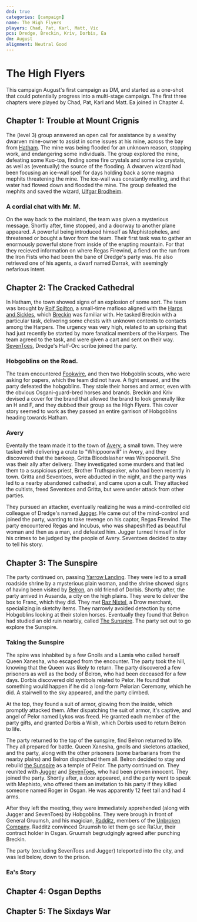 ```yaml
---
dnd: true
categories: [campaign]
name: The High Flyers
players: Chad, Pat, Karl, Matt, Vic
pcs: Dredge, Breckin, Kriv, Dorbis, Ea
dm: August
alignment: Neutral Good
---
```

# The High Flyers
This campaign August's first campaign as DM, and started as a one-shot that could potentially progress into a multi-stage campaign.  The first three chapters were played by Chad, Pat, Karl and Matt.  Ea joined in Chapter 4.

## Chapter 1: Trouble at Mount Crignis
The (level 3) group answered an open call for assistance by a wealthy dwarven mine-owner to assist in some issues at his mine, across the bay from [Hatham](../places/hatham).  The mine was being flooded for an unknown reason, stopping work, and endangering some individuals.  The group explored the mine, defeating some Kuo-toa, finding some fire crystals and some ice crystals, as well as (eventually) the source of the flooding.  A dwarven wizard had been focusing an ice-wall spell for days holding back a some magma mephits threatening the mine.  The ice-wall was constantly melting, and that water had flowed down and flooded the mine.  The group defeated the mephits and saved the wizard, [Ulfgar Brodheim](../people/ulfgar-brodheim).

### A cordial chat with Mr. M.
On the way back to the mainland, the team was given a mysterious message.  Shortly after, time stopped, and a doorway to another plane appeared. A powerful being introduced himself as Mephistopheles, and threatened or bought a favor from the team.  Their first task was to gather an enormously powerful stone from inside of the erupting mountain.  For that they recieved information on where Regas Firewind, a fiend on the run from the Iron Fists who had been the bane of Dredge's party was.  He also retrieved one of his agents, a dwarf named Darrak, with seemingly nefarious intent.

## Chapter 2: The Cracked Cathedral
In Hatham, the town showed signs of an explosion of some sort.  The team was brought by [Rolf Spilton](../people/rolf-spilton), a small-time mafioso aligned with the [Harps and Sickles](../factions/harps-and-sickles), which [Breckin](../people/breckin) was familiar with.  He tasked Breckin with a particular task, delivering some chests with unknown contents to contacts among the Harpers.  The urgency was very high, related to an uprising that had just recently be started by more fanatical members of the Harpers.  The team agreed to the task, and were given a cart and sent on their way.  [SevenToes](../people/seventoes), Dredge's Half-Orc scribe joined the party.

### Hobgoblins on the Road.
The team encountered [Fookwire](../people/fookwire), and then two Hobgoblin scouts, who were asking for papers, which the team did not have.  A fight ensued, and the party defeated the hobgoblins.  They stole their horses and armor, even with the obvious Osgani-guard-bred horses and brands.  Breckin and Kriv devised a cover for the brand that allowed the brand to look generally like an H and F, and they dubbed their group as the High Flyers.  This cover story seemed to work as they passed an entire garrison of Hobgoblins heading towards Hatham.

### Avery
Eventally the team made it to the town of [Avery](../places/avery), a small town.  They were tasked with delivering a crate to "Whippoorwill" in Avery, and they discovered that the barkeep, Gritta Bloodslasher was Whippoorwill.  She was their ally after delivery.  They investigated some murders and that led them to a suspicious priest, Brother Truthspeaker, who had been recently in town.  Gritta and Seventoes, were abducted in the night, and the party was led to a nearby abandoned cathedral, and came upon a cult.  They attacked the cultists, freed Seventoes and Gritta, but were under attack from other parties.

They pursued an attacker, eventually realizing he was a mind-controlled old colleague of Dredge's named [Jugger](../people/jugger).  He came out of the mind-control and joined the party, wanting to take revenge on his captor, Regas Firewind.  The party encountered Regas and Incubus, who was shapeshifted as beautiful woman and then as a man, and defeated him.  Jugger turned himself in for his crimes to be judged by the people of Avery.  Seventoes decided to stay to tell his story.

## Chapter 3: The Sunspire
The party continued on, passing [Yarrow Landing](../places/yarrow-landing).  They were led to a small roadside shrine by a mysterious plain woman, and the shrine showed signs of having been visited by [Belron](../people/belron), an old friend of Dorbis. Shortly after, the party arrived in Ausanda, a city on the high plains.  They were to deliver the box to Franc, which they did.  They met [Raz Nixtel](../people/raz-nixtel), a Drow merchant, specializing in sketchy items.  They narrowly avoided detection by some Hobgoblins looking at their stolen horses.  Eventually they found that Belron had studied an old ruin nearbly, called [The Sunspire](../places/the-sunspire).  The party set out to go explore the Sunspire.

### Taking the Sunspire
The spire was inhabited by a few Gnolls and a Lamia who called herself Queen Xanesha, who escaped from the encounter.  The party took the hill, knowing that the Queen was likely to return.  The party discovered a few prisoners as well as the body of Belron, who had been deceased for a few days. Dorbis discovered old symbols related to Pelor.  He found that something would happen if he did a long-form Pelorian Ceremony, which he did.  A stairwell to the sky appeared, and the party climbed.

At the top, they found a suit of armor, glowing from the inside, which promptly attacked them.  After dispatching the suit of armor, it's captive, and angel of Pelor named Lykos was freed.  He granted each member of the party gifts, and granted Dorbis a Wish, which Dorbis used to return Belron to life.

The party returned to the top of the sunspire, find Belron returned to life.  They all prepared for battle.  Queen Xanesha, gnolls and skeletons attacked, and the party, along with the other prisoners (some barbarians from the nearby plains) and Belron dispatched them all.  Belron decided to stay and rebuild [the Sunspire](../places/the-sunspire) as a temple of Pelor.  The party continued on.  They reunited with [Jugger](../people/jugger) and [SevenToes](../people/seventoes), who had been proven innocent.  They joined the party.  Shortly after, a door appeared, and the party went to speak with Mephisto, who offered them an invitation to his party if they killed someone named Roger in Osgan.  He was apparently 12 feet tall and had 4 arms.

After they left the meeting, they were immediately apprehended (along with Jugger and SevenToes) by Hobgoblins.  They were brough in front of General Gruumsh, and his magician, [Radditz](../people/radditz), members of the [Unbroken Company](../factions/the-unbroken-company).  Radditz convinced Gruumsh to let them go see Ra'Jur, their contract holder in Osgan.  Gruumsh begrudgingly agreed after punching Breckin.

The party (excluding SevenToes and Jugger) teleported into the city, and was led below, down to the prison.

### Ea's Story


## Chapter 4: Osgan Depths

## Chapter 5: The Sixdays War